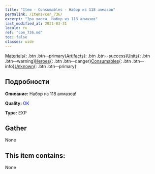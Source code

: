 ```yaml
---
title: "Item - Consumables - Набор из 118 алмазов"
permalink: /Items/con_736/
excerpt: "Эра хаоса  Набор из 118 алмазов"
last_modified_at: 2021-03-31
locale: ru
ref: "con_736.md"
toc: false
classes: wide
---
```

 [Materials](/ru/Items/){: .btn .btn--primary}[Artifacts](/ru/Items/Artifacts/){: .btn .btn--success}[Units](/ru/Items/Units/){: .btn .btn--warning}[Heroes](/ru/Items/Heroes/){: .btn .btn--danger}[Consumables](/ru/Items/Consumables/){: .btn .btn--info}[Unknown](/ru/Items/Unknown/){: .btn .btn--primary}

## Подробности
 **Описание:** Набор из 118 алмазов!

 **Quality:** <span style="color: #0000CD">OK</span>

 **Type:** EXP

## Gather

  None

## This item contains:

  None

